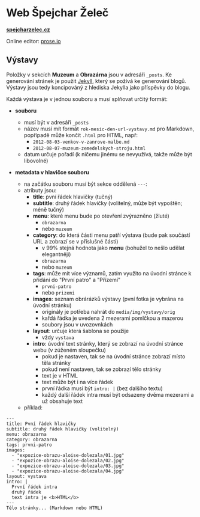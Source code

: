 # Web Špejchar Želeč
**[spejcharzelec.cz](http://spejcharzelec.cz)**

Online editor: [prose.io](http://prose.io/)

## Výstavy
Položky v sekcích **Muzeum** a **Obrazárna** jsou v adresáři `_posts`.
Ke generování stránek je použit [Jekyll](http://jekyllrb.com/), který se požívá ke generování blogů. Výstavy jsou tedy koncipováný z hlediska Jekylla jako příspěvky do blogu.


Každá výstava je v jednou souboru a musí splňovat určitý formát:

 - **souboru**
 	- musí být v adresáři `_posts`
 	- název musí mít formát `rok-mesic-den-url-vystavy.md` pro Markdown, popřípadě může končit `.html` pro HTML, např:
 		- `2012-08-03-venkov-v-zanrove-malbe.md`
		- `2012-08-07-muzeum-zemedelskych-stroju.html`
	- datum určuje pořadí (k ničemu jinému se nevyužívá, takže může být libovolné)

 - **metadata v hlavičce souboru**
 	- na začátku souboru musí být sekce oddělená `---`:
 	- atributy jsou:
 		- **title**: pvní řádek hlavičky (tučný)
 		- **subtitle**: druhý řádek hlavičky (volitelný, může být vypoštěn; méně tučný)
 		- **menu**: které menu bude po otevření zvýrazněno (žluté)
 			- `obrazarna`
 			- nebo `muzeum`
 		- **category**: do která části menu patří výstava (bude pak součástí URL a zobrazí se v příslušné části)
 			- v 99% stejná hodnota jako **menu** (bohužel to nešlo udělat elegantněji)
 			- `obrazarna`
 			- nebo `muzeum`
 		- **tags**: může mít více významů, zatím využito na úvodní stránce k přidání do "První patro" a "Přízemí"
 			- `prvni-patro`
 			- nebo `prizemi`
 		- **images**: seznam obrárázků výstavy (pvní fotka je vybrána na úvodní stránku)
 			- originály je potřeba nahrát do `media/img/vystavy/orig`
 			- kařdá řádka je uvedena 2 mezerami pomlčkou a mazerou
 			- soubory jsou v uvozovnkách
 		- **layout**: určuje která šablona se použije
 			- vždy `vystava`
 		- **intro**: úvodní text stránky, který se zobrazí na úvodní stránce webu (v zúženém sloupečku)
 			- pokud je nastaven, tak se na úvodní stránce zobrazí místo těla stránky
 			- pokud není nastaven, tak se zobrazí tělo stránky
 			- text je v HTML
 			- text může být i na více řádek
 			- první řádka musí být `intro: |` (bez dalšího textu)
 			- každý další řádek intra musí být odsazeny dvěma mezerami a už obsahuje text
 	- příklad:

```
---
title: Pvní řádek hlavičky
subtitle: druhý řádek hlavičky (volitelný)
menu: obrazarna
category: obrazarna
tags: prvni-patro
images:
  - "expozice-obrazu-aloise-dolezala/01.jpg"
  - "expozice-obrazu-aloise-dolezala/02.jpg"
  - "expozice-obrazu-aloise-dolezala/03.jpg"
  - "expozice-obrazu-aloise-dolezala/04.jpg"
layout: vystava
intro: |
  První řádek intra
  druhý řádek
  text intra je <b>HTML</b>
---
Tělo stránky... (Markdown nebo HTML)
```
